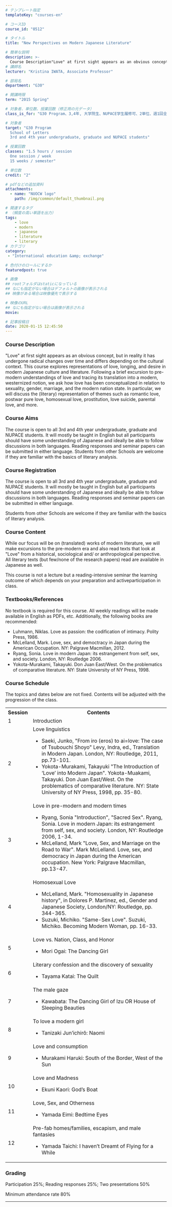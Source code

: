 ```yaml
---
# テンプレート指定
templateKey: "courses-en"

# コースID
course_id: "0512"

# タイトル
title: "New Perspectives on Modern Japanese Literature"

# 簡単な説明
description: >-
  Course Description"Love" at first sight appears as an obvious concept, but in reality it has undergone radical changes over time and differs depending on the cultural context. This course explores ....
# 講師名
lecturer: "Kristina IWATA, Associate Professor"

# 部局名
department: "G30"

# 開講時限
term: "2015	Spring"

# 対象者、単位数、授業回数（修正用の元データ）
class_is_for: "G30 Program、3,4年, 大学院生、NUPACE学生履修可、2単位、週1回全15回"

# 対象者
target: "G30 Program
  School of Letters
  3rd and 4th year undergraduate, graduate and NUPACE students"

# 授業回数
classes: "1.5 hours / session
  One session / week
  15 weeks / semester"

# 単位数
credit: "2"

# pdfなどの追加資料
attachments:
  - name: "NUOCW logo" 
    path: /img/common/default_thumbnail.png

# 関連するタグ
# （頻度の高い単語を出力）
tags:
    - love
    - modern
    - japanese
    - literature
    - literary
# カテゴリ
category:
 - "International education &amp; exchange"

# 色付けのロールにするか
featuredpost: true

# 画像
## rootフォルダはstaticになっている
## なにも指定がない場合はデフォルトの画像が表示される
## 映像がある場合は映像優先で表示する

# 映像のURL
## なにも指定がない場合は画像が表示される
movie: 

# 記事投稿日
date: 2020-01-15 12:45:50
---
```


### Course Description

"Love" at first sight appears as an obvious concept, but in reality it has undergone radical changes over time and differs depending on the cultural context. This course explores representations of love, longing, and desire in modern Japanese culture and literature. Following a brief excursion to pre-modern understandings of love and tracing its translation into a modern, westernized notion, we ask how love has been conceptualized in relation to sexuality, gender, marriage, and the modern nation state. In particular, we will discuss the (literary) representation of themes such as romantic love, postwar pure love, homosexual love, prostitution, love suicide, parental love, and more.

### Course Aims

The course is open to all 3rd and 4th year undergraduate, graduate and NUPACE students. It will mostly be taught in English but all participants should have some understanding of Japanese and ideally be able to follow discussions in both languages. Reading responses and seminar papers can be submitted in either language. Students from other Schools are welcome if they are familiar with the basics of literary analysis.

### Course Registration

The course is open to all 3rd and 4th year undergraduate, graduate and NUPACE students. It will mostly be taught in English but all participants should have some understanding of Japanese and ideally be able to follow discussions in both languages. Reading responses and seminar papers can be submitted in either language.

Students from other Schools are welcome if they are familiar with the basics of literary analysis.

### Course Content

While our focus will be on (translated) works of modern literature, we will make excursions to the pre-modern era and also read texts that look at "Love" from a historical, sociological and/ or anthropological perspective. All literary texts (but few/none of the research papers) read are available in Japanese as well.

This course is not a lecture but a reading-intensive seminar the learning outcome of which depends on your preparation and activeparticipation in class.

### Textbooks/References

No textbook is required for this course. All weekly readings will be made available in English as PDFs, etc. Additionally, the following books are recommended:

- Luhmann, Niklas. Love as passion: the codification of intimacy. Polity Press, 1986.
- McLelland, Mark. Love, sex, and democtracy in Japan during the American Occupation. NY: Palgrave Macmillan, 2012.
- Ryang, Sonia. Love in modern Japan: its estrangement from self, sex, and society. London, NY: Routledge 2006.
- Yokota-Murakami, Takayuki. Don Juan East/West. On the problematics of comparative literature. NY: State University of NY Press, 1998.

<h3>Course Schedule</h3>
<p>The topics and dates below are not fixed. Contents will be adjusted with the progression of the class.</p>
<table class="basic" width="455">
<tr>
<th width="20" class="center">Session</th>
<th width="435" class="center">Contents</th>
</tr>
<tr>
<td width="20" class="center">1</td>
<td width="435">Introduction</td>
</tr>
<tr>
<td width="20" class="center">2</td>
<td width="435">
Love linguistics
<ul>
<li>Saeki, Junko, &quot;From iro (eros) to ai=love: The case of Tsubouchi Shoyo&quot; Levy, Indra, ed., Translation in Modern Japan. London, NY: Routledge, 2011, pp.73-101.</li>
<li>Yokota-Murakami, Takayuki &quot;The Introduction of &lsquo;Love&rsquo; into Modern Japan&quot;. Yokota-Muakami, Takayuki. Don Juan East/West. On the problematics of comparative literature. NY: State University of NY Press, 1998, pp. 35-80.</li>
</ul>
</td>
</tr>
<tr>
<td width="20" class="center">3</td>
<td width="435">
Love in pre-modern and modern times
<ul>
<li>Ryang, Sonia &quot;Introduction&quot;, &quot;Sacred Sex&quot;. Ryang, Sonia. Love in modern Japan: its estrangement from self, sex, and society. London, NY: Routledge 2006, 1-34.</li>
<li>McLelland, Mark &quot;Love, Sex, and Marriage on the Road to War&quot;. Mark McLelland. Love, sex, and democracy in Japan during the American occupation. New York: Palgrave Macmillan, pp.13-47.</li>
</ul>
</td>
</tr>
<tr>
<td width="20" class="center">4</td>
<td width="435">
Homosexual Love
<ul>
<li>McLelland, Mark. &quot;Homosexuality in Japanese history&quot;, in Dolores P. Martinez, ed., Gender and Japanese Society, London/NY: Routledge, pp. 344-365.</li>
<li>Suzuki, Michiko. &quot;Same-Sex Love&quot;. Suzuki, Michiko. Becoming Modern Woman, pp. 16-33.</li>
</ul>
</td>
</tr>
<tr>
<td width="20" class="center">5</td>
<td width="435">
Love vs. Nation, Class, and Honor
<ul>
<li>Mori Ogai: The Dancing Girl</li>
</ul>
</td>
</tr>
<tr>
<td width="20" class="center">6</td>
<td width="435">
Literary confession and the discovery of sexuality
<ul>
<li>Tayama Katai: The Quilt</li>
</ul>
</td>
</tr>
<tr>
<td width="20" class="center">7</td>
<td width="435">
The male gaze
<ul>
<li>Kawabata: The Dancing Girl of Izu OR House of Sleeping Beauties</li>
</ul>
</td>
</tr>
<tr>
<td width="20" class="center">8</td>
<td width="435">
To love a modern girl
<ul>
<li>Tanizaki Jun&rsquo;ichir&ocirc;: Naomi</li>
</ul>
</td>
</tr>
<tr>
<td width="20" class="center">9</td>
<td width="435">
Love and consumption
<ul>
<li>Murakami Haruki: South of the Border, West of the Sun</li>
</ul>
</td>
</tr>
<tr>
<td width="20" class="center">10</td>
<td width="435">
Love and Madness
<ul>
<li>Ekuni Kaori: God&rsquo;s Boat</li>
</ul>
</td>
</tr>
<tr>
<td width="20" class="center">11</td>
<td width="435">
Love, Sex, and Otherness
<ul>
<li>Yamada Eimi: Bedtime Eyes</li>
</ul>
</td>
</tr>
<tr>
<td width="20" class="center">12</td>
<td width="435">
Pre-fab homes/families, escapism, and male fantasies
<ul>
<li>Yamada Taichi: I haven&rsquo;t Dreamt of Flying for a While</li>
</ul>
</td>
</tr>
</table>

### Grading

Participation 25%; Reading responses 25%; Two presentations 50%

Minimum attendance rate 80%

---
